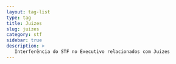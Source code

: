 ```yaml
---
layout: tag-list
type: tag
title: Juizes
slug: juizes
category: stf
sidebar: true
description: >
   Interferência do STF no Executivo relacionados com Juizes
---
```

